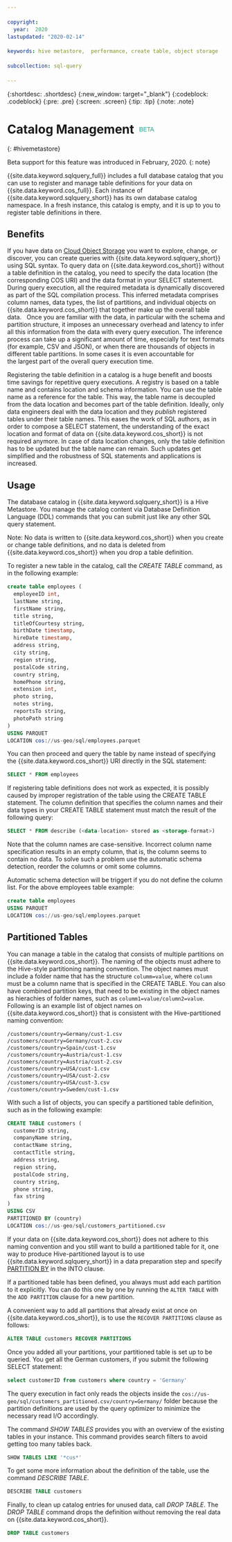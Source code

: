 ```yaml
---

copyright:
  year:  2020
lastupdated: "2020-02-14"

keywords: hive metastore,  performance, create table, object storage

subcollection: sql-query

---
```


{:shortdesc: .shortdesc}
{:new_window: target="_blank"}
{:codeblock: .codeblock}
{:pre: .pre}
{:screen: .screen}
{:tip: .tip}
{:note: .note}


# Catalog Management ![Beta](beta.png)
{: #hivemetastore}

Beta support for this feature was introduced in February, 2020.
{: note}

{{site.data.keyword.sqlquery_full}} includes a full database catalog that you can use to register and manage table definitions for your data on {{site.data.keyword.cos_full}}. Each instance of {{site.data.keyword.sqlquery_short}} has its own database catalog namespace. In a fresh instance, this catalog is empty, and it is up to you to register table definitions in there.

## Benefits

If you have data on [Cloud Object Storage](/docs/services/cloud-object-storage/getting-started.html#getting-started-console) you want to explore, change, or discover, you can create queries with {{site.data.keyword.sqlquery_short}} using SQL syntax. To query data on {{site.data.keyword.cos_short}} without a table definition in the catalog, you need to specify the data location (the corresponding COS URI) and the data format in your SELECT statement. During query execution, all the required metadata is dynamically discovered as part of the SQL compilation process. This inferred metadata comprises column names, data types, the list of partitions, and individual objects on {{site.data.keyword.cos_short}} that together make up the overall table data.
 
Once you are familiar with the data, in particular with the schema and partition structure, it imposes an unnecessary overhead and latency to infer all this information from the data with every query execution. The inference process can take up a significant amount of time, especially for text formats (for example, CSV and JSON), or when there are thousands of objects in different table partitions. In some cases it is even accountable for the largest part of the overall query execution time. 

Registering the table definition in a catalog is a huge benefit and boosts time savings for repetitive query executions. A registry is based on a table name and contains location and schema information. You can use the table name as a reference for the table. This way, the table name is decoupled from the data location and becomes part of the table definition. Ideally, only data engineers deal with the data location and they *publish* registered tables under their table names. This eases the work of SQL authors, as in order to compose a SELECT statement, the understanding of the exact location and format of data on {{site.data.keyword.cos_short}} is not required anymore. In case of data location changes, only the table definition has to be updated but the table name can remain. Such updates get simplified and the robustness of SQL statements and applications is increased. 

## Usage

The database catalog in {{site.data.keyword.sqlquery_short}} is a Hive Metastore. You manage the catalog content via Database Definition Language (DDL) commands that you can submit just like any other SQL query statement.

Note: No data is written to {{site.data.keyword.cos_short}} when you create or change table definitions, and no data is deleted from {{site.data.keyword.cos_short}} when you drop a table definition.

To register a new table in the catalog, call the *CREATE TABLE* command, as in the following example:

```sql
create table employees (
  employeeID int,
  lastName string,
  firstName string,
  title string,
  titleOfCourtesy string,
  birthDate timestamp,
  hireDate timestamp,
  address string,
  city string,
  region string,
  postalCode string,
  country string,
  homePhone string,
  extension int,
  photo string,
  notes string,
  reportsTo string,
  photoPath string
)
USING PARQUET
LOCATION cos://us-geo/sql/employees.parquet
```

You can then proceed and query the table by name instead of specifying the {{site.data.keyword.cos_short}} URI directly in the SQL statement:

```sql
SELECT * FROM employees
```

If registering table definitions does not work as expected, it is possibly caused by improper registration of the table using the CREATE TABLE statement. The column definition that specifies the column names and their data types in your CREATE TABLE statement must match the result of the following query:

```sql
SELECT * FROM describe (<data-location> stored as <storage-format>)
```
Note that the column names are case-sensitive. Incorrect column name specification results in an empty column, that is, the column seems to contain no data. To solve such a problem use the automatic schema detection, reorder the columns or omit some columns.

Automatic schema detection will be triggert if you do not define the column list. For the above employees table example:

```sql
create table employees 
USING PARQUET
LOCATION cos://us-geo/sql/employees.parquet
```

## Partitioned Tables

You can manage a table in the catalog that consists of multiple partitions on {{site.data.keyword.cos_short}}. The naming of the objects must adhere to the Hive-style partitioning naming convention. The object names must include a folder name that has the structure `columm=value`, where `column` must be a column name that is specified in the CREATE TABLE. You can also have combined partition keys, that need to be existing in the object names as hierachies of folder names, such as `columm1=value/column2=value`. Following is an example list of object names on {{site.data.keyword.cos_short}} that is consistent with the Hive-partitioned naming convention:

```
/customers/country=Germany/cust-1.csv
/customers/country=Germany/cust-2.csv
/customers/country=Spain/cust-1.csv
/customers/country=Austria/cust-1.csv
/customers/country=Austria/cust-2.csv
/customers/country=USA/cust-1.csv
/customers/country=USA/cust-2.csv
/customers/country=USA/cust-3.csv
/customers/country=Sweden/cust-1.csv
```

With such a list of objects, you can specify a partitioned table definition, such as in the following example:

```sql
CREATE TABLE customers (
  customerID string,
  companyName string,
  contactName string,
  contactTitle string,
  address string,
  region string,
  postalCode string,
  country string,
  phone string,
  fax string
)
USING CSV
PARTITIONED BY (country)
LOCATION cos://us-geo/sql/customers_partitioned.csv
```

If your data on {{site.data.keyword.cos_short}} does not adhere to this naming convention and you still want to build a partitioned table for it, one way to produce Hive-partitioned layout is to use {{site.data.keyword.sqlquery_short}} in a data preparation step and specify [PARTITION BY](https://cloud.ibm.com/docs/services/sql-query?topic=sql-query-sql-reference#partitionedClause) in the INTO clause.

If a partitioned table has been defined, you always must add each partition to it explicitly. You can do this one by one by running the
`ALTER TABLE` with the `ADD PARTITION` clause for a new partition.

A convenient way to add all partitions that already exist at once on {{site.data.keyword.cos_short}}, is to use the `RECOVER PARTITIONS` clause as follows:

```sql
ALTER TABLE customers RECOVER PARTITIONS
```

Once you added all your partitions, your partitioned table is set up to be queried. You get all the German customers, if you submit the following SELECT statement:

```sql
select customerID from customers where country = 'Germany'
```

The query execution in fact only reads the  objects inside the `cos://us-geo/sql/customers_partitioned.csv/country=Germany/` folder 
because the partition definitions are used by the query optimizer to minimize the necessary read I/O accordingly.

The command *SHOW TABLES* provides you with an overview of the existing tables in your instance. 
This command provides search filters to avoid getting too many tables back.

```sql
SHOW TABLES LIKE '*cus*'
```

To get some more information about the definition of the table, use the command *DESCRIBE TABLE*. 

```sql
DESCRIBE TABLE customers
```

Finally, to clean up catalog entries for unused data, call *DROP TABLE*. 
The *DROP TABLE* command drops the definition without removing the real data on {{site.data.keyword.cos_short}}.

```sql
DROP TABLE customers
```
